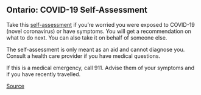 ## Ontario: COVID-19 Self-Assessment

Take this [self-assessment](https://covid-19.ontario.ca/self-assessment/) if you’re worried you were exposed to COVID-19 (novel coronavirus) or have symptoms. You will get a recommendation on what to do next. You can also take it on behalf of someone else.

The self-assessment is only meant as an aid and cannot diagnose you. Consult a health care provider if you have medical questions.

If this is a medical emergency, call 911. Advise them of your symptoms and if you have recently travelled.

[Source](https://covid-19.ontario.ca/self-assessment/)
